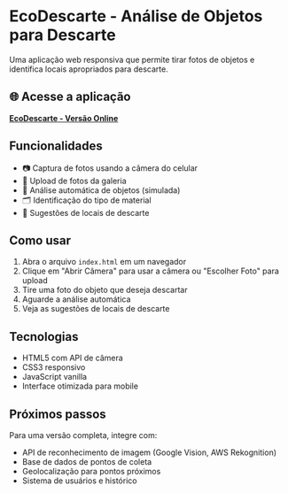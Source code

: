 # EcoDescarte - Análise de Objetos para Descarte

Uma aplicação web responsiva que permite tirar fotos de objetos e identifica locais apropriados para descarte.

## 🌐 Acesse a aplicação

**[EcoDescarte - Versão Online](https://aws-q-projeto-hacktown.vercel.app/)**

## Funcionalidades

- 📷 Captura de fotos usando a câmera do celular
- 📁 Upload de fotos da galeria
- 🤖 Análise automática de objetos (simulada)
- 🗂️ Identificação do tipo de material
- 📍 Sugestões de locais de descarte

## Como usar

1. Abra o arquivo `index.html` em um navegador
2. Clique em "Abrir Câmera" para usar a câmera ou "Escolher Foto" para upload
3. Tire uma foto do objeto que deseja descartar
4. Aguarde a análise automática
5. Veja as sugestões de locais de descarte

## Tecnologias

- HTML5 com API de câmera
- CSS3 responsivo
- JavaScript vanilla
- Interface otimizada para mobile

## Próximos passos

Para uma versão completa, integre com:
- API de reconhecimento de imagem (Google Vision, AWS Rekognition)
- Base de dados de pontos de coleta
- Geolocalização para pontos próximos
- Sistema de usuários e histórico
